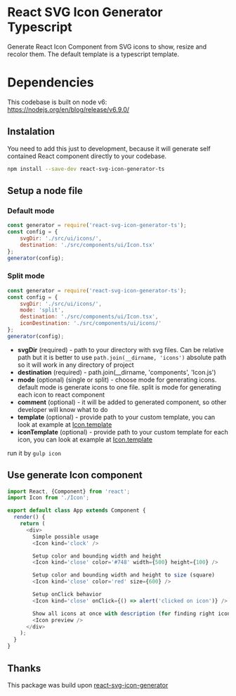 React SVG Icon Generator Typescript
========================

Generate React Icon Component from SVG icons to show, resize and recolor them.
The default template is a typescript template.

# Dependencies

This codebase is built on node v6: https://nodejs.org/en/blog/release/v6.9.0/

## Instalation

You need to add this just to development, because it will generate self contained React component directly to your codebase.

```bash
npm install --save-dev react-svg-icon-generator-ts
```

## Setup a node file

### Default mode
```js
const generator = require('react-svg-icon-generator-ts');
const config = {
    svgDir: './src/ui/icons/',
    destination: './src/components/ui/Icon.tsx'
};
generator(config);
```

### Split mode

```js
const generator = require('react-svg-icon-generator-ts');
const config = {
    svgDir: './src/ui/icons/',
    mode: 'split',
    destination: './src/components/ui/Icon.tsx',
    iconDestination: './src/components/ui/icons/'
};
generator(config);
```

- **svgDir** (required) - path to your directory with svg files. Can be relative path but it is better to use `path.join(__dirname, 'icons')` absolute path so it will work in any directory of project
- **destination** (required) -  path.join(__dirname, 'components', 'Icon.js')
- **mode** (optional) (single or split) - choose mode for generating icons. default mode is generate icons to one file. split is mode for generating each icon to react component
- **comment** (optional) - it will be added to generated component, so other developer will know what to do
- **template** (optional) - provide path to your custom template, you can look at example at [Icon.template](./template/icon.nunjucks)
- **iconTemplate** (optional) - provide path to your custom template for each icon, you can look at example at [Icon.template](./template/split-icon.nunjucks)

run it by `gulp icon`

## Use generate Icon component

```js
import React, {Component} from 'react';
import Icon from './Icon';

export default class App extends Component {
  render() {
    return (
      <div>
        Simple possible usage
        <Icon kind='clock' />

        Setup color and bounding width and height
        <Icon kind='close' color='#748' width={500} height={100} />

        Setup color and bounding width and height to size (square)
        <Icon kind='close' color='red' size={600} />

        Setup onClick behavior
        <Icon kind='close' onClick={() => alert('clicked on icon')} />

        Show all icons at once with description (for finding right icon)
        <Icon preview />
      </div>
    );
  }
}
```

## Thanks

This package was build upon [react-svg-icon-generator](https://github.com/blueberryapps/react-svg-icon-generator)
